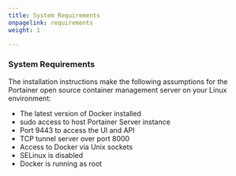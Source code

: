 ```yaml
---
title: System Requirements
onpagelink: requirements
weight: 1

---
```



### **System Requirements**

The installation instructions make the following assumptions for the Portainer open source container management server on your Linux environment:

*   The latest version of Docker installed
*   sudo access to host Portainer Server instance
*   Port 9443 to access the UI and API
*   TCP tunnel server over port 8000
*   Access to Docker via Unix sockets
*   SELinux is disabled
*   Docker is running as root
 